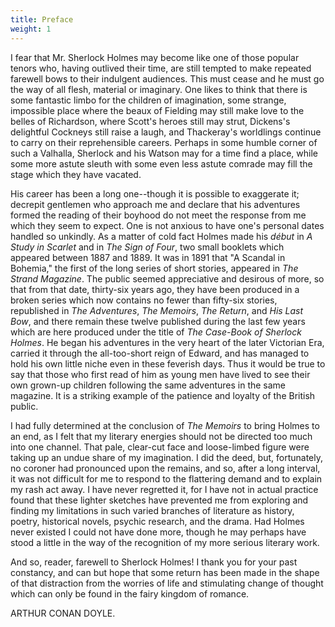```yaml
---
title: Preface
weight: 1
---
```


I fear that Mr. Sherlock Holmes may become like one of those popular
tenors who, having outlived their time, are still tempted to make
repeated farewell bows to their indulgent audiences.  This must cease
and he must go the way of all flesh, material or imaginary.  One likes
to think that there is some fantastic limbo for the children of
imagination, some strange, impossible place where the beaux of Fielding
may still make love to the belles of Richardson, where Scott's heroes
still may strut, Dickens's delightful Cockneys still raise a laugh, and
Thackeray's worldlings continue to carry on their reprehensible
careers.  Perhaps in some humble corner of such a Valhalla, Sherlock
and his Watson may for a time find a place, while some more astute
sleuth with some even less astute comrade may fill the stage which they
have vacated.

His career has been a long one--though it is possible to exaggerate it;
decrepit gentlemen who approach me and declare that his adventures
formed the reading of their boyhood do not meet the response from me
which they seem to expect.  One is not anxious to have one's personal
dates handled so unkindly.  As a matter of cold fact Holmes made his
_début_ in _A Study in Scarlet_ and in _The Sign of Four_, two small
booklets which appeared between 1887 and 1889.  It was in 1891 that "A
Scandal in Bohemia," the first of the long series of short stories,
appeared in _The Strand Magazine_.  The public seemed appreciative and
desirous of more, so that from that date, thirty-six years ago, they
have been produced in a broken series which now contains no fewer than
fifty-six stories, republished in _The Adventures_, _The Memoirs_, _The
Return_, and _His Last Bow_, and there remain these twelve published
during the last few years which are here produced under the title of
_The Case-Book of Sherlock Holmes_.  He began his adventures in the
very heart of the later Victorian Era, carried it through the
all-too-short reign of Edward, and has managed to hold his own little
niche even in these feverish days.  Thus it would be true to say that
those who first read of him as young men have lived to see their own
grown-up children following the same adventures in the same magazine.
It is a striking example of the patience and loyalty of the British
public.

I had fully determined at the conclusion of _The Memoirs_ to bring
Holmes to an end, as I felt that my literary energies should not be
directed too much into one channel.  That pale, clear-cut face and
loose-limbed figure were taking up an undue share of my imagination.  I
did the deed, but, fortunately, no coroner had pronounced upon the
remains, and so, after a long interval, it was not difficult for me to
respond to the flattering demand and to explain my rash act away.  I
have never regretted it, for I have not in actual practice found that
these lighter sketches have prevented me from exploring and finding my
limitations in such varied branches of literature as history, poetry,
historical novels, psychic research, and the drama.  Had Holmes never
existed I could not have done more, though he may perhaps have stood a
little in the way of the recognition of my more serious literary work.

And so, reader, farewell to Sherlock Holmes!  I thank you for your past
constancy, and can but hope that some return has been made in the shape
of that distraction from the worries of life and stimulating change of
thought which can only be found in the fairy kingdom of romance.

ARTHUR CONAN DOYLE.
